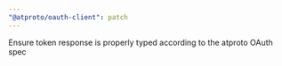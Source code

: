```yaml
---
"@atproto/oauth-client": patch
---
```


Ensure token response is properly typed according to the atproto OAuth spec
